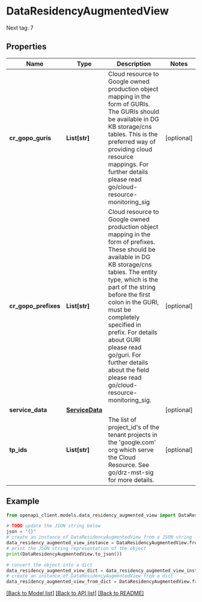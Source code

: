 # DataResidencyAugmentedView

Next tag: 7

## Properties

Name | Type | Description | Notes
------------ | ------------- | ------------- | -------------
**cr_gopo_guris** | **List[str]** | Cloud resource to Google owned production object mapping in the form of GURIs. The GURIs should be available in DG KB storage/cns tables. This is the preferred way of providing cloud resource mappings. For further details please read go/cloud-resource-monitoring_sig | [optional] 
**cr_gopo_prefixes** | **List[str]** | Cloud resource to Google owned production object mapping in the form of prefixes. These should be available in DG KB storage/cns tables. The entity type, which is the part of the string before the first colon in the GURI, must be completely specified in prefix. For details about GURI please read go/guri. For further details about the field please read go/cloud-resource-monitoring_sig. | [optional] 
**service_data** | [**ServiceData**](ServiceData.md) |  | [optional] 
**tp_ids** | **List[str]** | The list of project_id&#39;s of the tenant projects in the &#39;google.com&#39; org which serve the Cloud Resource. See go/drz-mst-sig for more details. | [optional] 

## Example

```python
from openapi_client.models.data_residency_augmented_view import DataResidencyAugmentedView

# TODO update the JSON string below
json = "{}"
# create an instance of DataResidencyAugmentedView from a JSON string
data_residency_augmented_view_instance = DataResidencyAugmentedView.from_json(json)
# print the JSON string representation of the object
print(DataResidencyAugmentedView.to_json())

# convert the object into a dict
data_residency_augmented_view_dict = data_residency_augmented_view_instance.to_dict()
# create an instance of DataResidencyAugmentedView from a dict
data_residency_augmented_view_from_dict = DataResidencyAugmentedView.from_dict(data_residency_augmented_view_dict)
```
[[Back to Model list]](../README.md#documentation-for-models) [[Back to API list]](../README.md#documentation-for-api-endpoints) [[Back to README]](../README.md)


